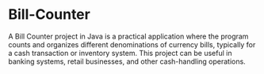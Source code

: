 # Bill-Counter
A Bill Counter project in Java is a practical application where the program counts and organizes different denominations of currency bills, typically for a cash transaction or inventory system. This project can be useful in banking systems, retail businesses, and other cash-handling operations.
